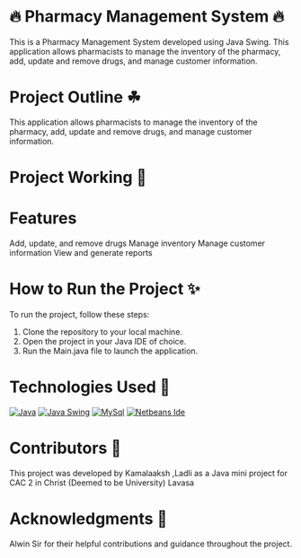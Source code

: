 # 🔥 Pharmacy Management System 🔥 #
This is a Pharmacy Management System developed using Java Swing. This application allows pharmacists to manage the inventory of the pharmacy, add, update and remove drugs, and manage customer information.


# Project Outline ☘ #
This application allows pharmacists to manage the inventory of the pharmacy, add, update and remove drugs, and manage customer information.
# Project Working 🎋 #

# Features #
Add, update, and remove drugs
Manage inventory
Manage customer information
View and generate reports

# How to Run the Project ✨ #

To run the project, follow these steps:

1. Clone the repository to your local machine.
2. Open the project in your Java IDE of choice.
3. Run the Main.java file to launch the application.

# Technologies Used 🎐 #
[![Java](https://img.shields.io/badge/JAVA-FAD7A0?style=for-the-badge)](https://www.java.com/)
[![Java Swing](https://img.shields.io/badge/JAVA_SWING-FAD7A0?style=for-the-badge)](https://docs.oracle.com/javase/tutorial/uiswing/)
[![MySql](https://img.shields.io/badge/MYSQL-FAD7A0?style=for-the-badge)](https://www.java.com/)
[![Netbeans Ide](https://img.shields.io/badge/NETBEANS-FAD7A0?style=for-the-badge)](https://www.java.com/)

# Contributors 🍟 #
This project was developed by Kamalaaksh ,Ladli as a Java mini project for CAC 2 in Christ (Deemed to be University) Lavasa
# Acknowledgments 🙏 #
Alwin Sir for their helpful contributions and guidance throughout the project.
